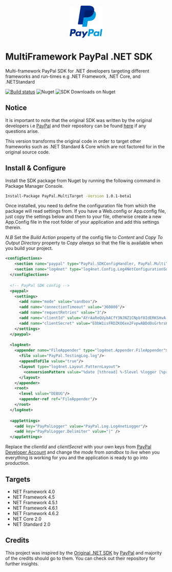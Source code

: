 <p align="center">
  <img height="100" src="https://raw.githubusercontent.com/devTimmy/PayPal-MultiFramework-SDK/master/paypal-logo.png" 
			 alt="PayPal logo" title="PayPal logo">
</p>

# MultiFramework PayPal .NET SDK
Multi-framework PayPal SDK for .NET developers targeting different frameworks and run-times e.g .NET Framework, .NET Core, and .NETStandard 

[![Build status](https://ci.appveyor.com/api/projects/status/pp4hovop0ye54dav?svg=true)](https://ci.appveyor.com/project/devTimmy/paypal-multiframework-sdk)
![Nuget](https://img.shields.io/nuget/v/PayPal.MultiTarget.svg?color=%23002c8a&logo=nuget&link=https://www.nuget.org/packages/PayPal.MultiTarget/1.0.0&color=%002c8a//left)
![SDK Downloads on Nuget](https://img.shields.io/nuget/dt/PayPal.MultiTarget.svg?color=%23009be1&label=downloads&logo=nuget&link=https://www.nuget.org/packages/PayPal.MultiTarget/1.0.0//left)

## Notice

It is important to note that the original SDK was written by the original developers i.e [PayPal](https://github.com/paypal) and their repository can be found [here](https://github.com/paypal/PayPal-NET-SDK) if any questions arise.

This version transforms the original code in order to target other frameworks such as .NET Standard & Core which are not factored for in the original source code.

## Install & Configure

Install the SDK package from Nuget by running the following command in Package Manager Console.

```bash
Install-Package PayPal.MultiTarget -Version 1.0.1-beta1
```
Once installed, you need to define the configuration file from which the package will read settings from. If you have a Web.config or App.config file, just copy the settings below and them to your file, otherwise create a new App.Config file in the root folder of your application and add this settings therein. 

*N.B* Set the _Build Action_ property of the config file to _Content_ and _Copy To Output Directory_ property to _Copy always_ so that the file is available when you build your project.

```xml
<configSections>
    <section name="paypal" type="PayPal.SDKConfigHandler, PayPal.MultiTarget"/>
    <section name="log4net" type="log4net.Config.Log4NetConfigurationSectionHandler, log4net"/>
  </configSections>
  
  <!-- PayPal SDK config -->
  <paypal>
    <settings>
      <add name="mode" value="sandbox"/>
      <add name="connectionTimeout" value="360000"/>
      <add name="requestRetries" value="3"/>
      <add name="clientId" value="AYrAaReQUybACfY3NJNZ1CNpbf8IdERKSHvA-urkP5G8YXzJd2khdkD8LT2WpDMUhXjn8NPl4sTFnYa2"/>
      <add name="clientSecret" value="EObW1isFRDZKO6xe2FvpwABDdOsGrhrsKqMrWzSC4Ndz8k5WeYnpYofCm9EAdibSEBv5Gel6J86TzENj"/>
    </settings>
  </paypal>

  <log4net>
    <appender name="FileAppender" type="log4net.Appender.FileAppender">
      <file value="PayPal.TestingLog.log"/>
      <appendToFile value="true"/>
      <layout type="log4net.Layout.PatternLayout">
        <conversionPattern value="%date [%thread] %-5level %logger [%property{NDC}] %message%newline"/>
      </layout>
    </appender>
    <root>
      <level value="DEBUG"/>
      <appender-ref ref="FileAppender"/>
    </root>
  </log4net>

  <appSettings>
    <add key="PayPalLogger" value="PayPal.Log.Log4netLogger"/>
    <add key="PayPalLogger.Delimiter" value="|" />
  </appSettings>
```
Replace the *clientId* and *clientSecret* with your own keys from [PayPal Developer Account](https://developer.paypal.com) and change the *mode* from _sandbox_ to _live_ when you everything is working for you and the application is ready to go into production.

## Targets

+ NET Framework 4.0
+ NET Framework 4.5
+ NET Framework 4.5.1
+ NET Framework 4.6.1
+ NET Framework 4.6.2
+ NET Core 2.0
+ NET Standard 2.0


## Credits

This project was inspired by the [Original .NET SDK](https://github.com/paypal/PayPal-NET-SDK) by [PayPal](https://github.com/paypal) and majority of the credits should go to them. You can check out their repository for further insights.

